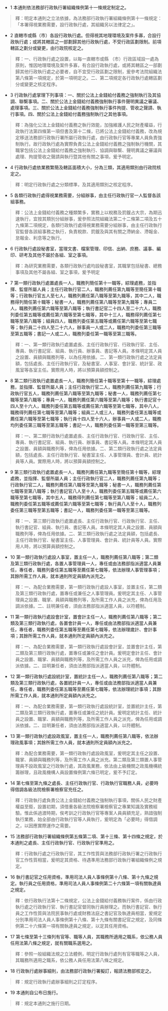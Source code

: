 * 1 本通則依法務部行政執行署組織條例第十一條規定制定之。

> 釋：明定本通則之立法依據，為法務部行政執行署組織條例第十一條規定：「本署得視業務需要，設行政執行處，其組織另以法律定之」。

* 2 直轄市或縣（市）各設行政執行處。但得視其地理環境及案件多寡，合設行政執行處；或將其轄區之一部劃歸其他行政執行處，不受行政區劃限制。前項轄區之劃分或變更，由行政院核定之。

> 釋：一、行政執行處之設置，以每一直轄市或縣 （市）行政區域設一處為原則，惟因地理環境及案件多寡，有合設行政執行處，或將其轄區之一部劃歸其他行政執行處之必要者，自不宜受行政區劃之限制，爰參考法院組織法第八條第一項規定，於第一項明定之。二、第二項規定各行政執行處轄區劃分或變更之核定程序。

* 3 行政執行處掌理下列事項：一、關於公法上金錢給付義務之強制執行及其協調、聯繫事項。二、關於公法上金錢給付義務強制執行事件聲明異議之審議、處理事項。三、關於公法上金錢給付義務強制執行事件拘提、管收之聲請、執行事項。四、關於公法上金錢給付義務強制執行之其他事項。

> 釋：為強化公法上金錢給付義務之執行效能，加強維護人民之財產權益，行政執行法第四條第一項但書及第十二條，已將公法上金錢給付義務，改為規定移送法務部行政執行署所屬行政執行處，由行政執行官等專業人員負責強制執行。故行政執行處為實際負責公法上金錢給付義務之強制執行機關，其職掌包括公法上金錢給付義務之強制執行、協調與聯繫、聲明異議之審議與處理、拘提管收之聲請與執行暨其他有關之事項，爰予明定。

* 4 行政執行處依業務繁簡及轄區面積大小，分為三類，其適用類別由行政院核定之。

> 釋：明定行政執行處之分類標準，及其適用類別之核定程序。

* 5 各類行政執行處得視業務需要，分組辦事，由主任行政執行官一人監督各該組事務。

> 釋：公法上金錢給付義務之種類繁多，實務上以稅務及罰鍰占大宗，為期迅速執行，宜按其類別分組辦事，爰參照法院組織法第二十二條第二項及五十九條第二項規定，各類行政執行處得視業務需要分組辦事，由主任行政執行官監督各該組事務之執行，負責稅款、罰鍰及與其有關之滯納金、滯報金、怠報金、利息等之執行。

* 6 行政執行處設秘書室，當理文書、檔案管理、印信、出納、庶務、議事、編印、研考及其他不屬於各組、室之事項。

> 釋：為研究業務需要，各類行政執行處均設秘書室，其職掌包括秘書、總務事項及其他不屬各組、室之事項，爰予明定

* 7 第一類行政執行處置處長一人，職務列簡任第十一職等，綜理處務，並指揮、監督所屬人員；主任行政執行官二人，職務列薦任第九職等至簡任第十職等；行政執行官五人至七人，職務列薦任第八職等至第九職等，其中二人，職務得列簡任第十職等；秘書一人，職務列薦任第八職等至第九職等；專員二人，職務列薦任第六職等至第八職等；執行書記官二十四人至二十六人，職務列委任第五職等或薦任第六職等至第七職等，其中十三人，職務得列薦任第七職等至第八職等；組員四人，職務列委任第五職等或薦任第六職等至第七職等；執行員二十四人至二十六人，辦事員一人或二人，職務均列委任第三職等至第五職等；書記一人或二人，職務列委任第一職等至第三職等。

> 釋：一、第一類行政執行處置處長、主任行政執行官、行政執行官、主任、專員、執行書記官、組員、執行員、辦事員、書記等人員。本條明定其人員之設置、員額與職務列等，以為任用依據。二、第一類行政執行處之法定員額，包括處長、主任行政執行官，及秘書室、人事室、會計室、統計室、政風室等各室主任。實際用人時，將以預算員額控制之。

* 8 第二類行政執行處置處長一人，職務列簡任第十職等至第十一職等，綜理處務，並指揮、監督所屬人員；主任行政執行官二人，職務列薦任第九職等；行政執行官五人，職務列薦任第八職等至第九職等；秘書一人，職務列薦任第七職等至第八職等；專員一人，職務列薦任第六職等至第八職等；執行書記官十四人至十六人，職務列委任第五職等或薦任第六職等至第七職等，其中八人，職務得列薦任第七職等至第八職等；組員二人或三人，職務列委任第五職等或薦任第六職等至第七職等；執行員十四人至十六人，辦事員一人或二人，職務均列委任第三職等至第五職等；書記一人，職務列委任第一職等至第三職等。

> 釋：一、第二類行政執行處置處長、主任行政執行官、行政執行官、主任、專員、執行書記官、組員、執行員、辦事員、書記等人員。本條明定其人員之設置、員額與職務列等，俾為任用依據。二、第二類行政執行處之法定員額，包括處長、主任行政執行官、秘書室主任、人事管理員、會計員、統計員等人員。實際用人時，將以預算員額控制之。

* 9 第三類行政執行處置處長一人，職務列薦任第九職等至簡任第十職等，綜理處務，並指揮、監督所屬人員；主任行政執行官二人，職務列薦任第九職等；行政執行官二人，職務列薦任第八職等至第九職等；秘書一人，職務列薦任第七職等至第八職等；執行書記官八人至十人，職務列委任第五職等或薦任第六職等至第七職等，其中五人，職務得列薦任第七職等至第八職等；組員二人，職務列委任第五職等或薦任第六職等至第七職等；執行員八人至十人，職務列委任第三職等至第五職等；書記一人，職務列委任第一職等至第三職等。

> 釋：一、第三類行政執行處置處長、主任行政執行官、行政執行官、主任、執行書記官、組員、執行員、書記等人員。本條明定其人員之設置、員額與職務列等，俾為任用依據。二、第三類行政執行處之法定員額，包括處長、主任行政執行官、秘書室主任、人事管理員、會計員、統計員等人員。實際用人時，將以預算員額控制之。

* 10 第一類行政執行處設人事室，置主任一人，職務列薦任第八職等；第二類及第三類行政執行處，各置人事管理員一人，專任或由法務部指派適當人員兼任，專任者，職務列委任第五職等至薦任第七職等，依法辦理人事管理事項；其餘所需工作人員，就本通則所定員額內派充之。

> 釋：一、為配合業務需要，第一類行政執行處設人事室，並置主任，第二類及第三類行政執行處，置專任或兼任之人事管理員。爰明定其主任、人事管理員之設置、職掌、員額與職務列等，及所需工作人員之派充，俾為任用及調派依據。二、註明兼任者，須由法務部指派適當人員，以符體制。

* 11 第一類行政執行處設會計室，置會計主任一人，職務列薦任第八職等；第二類及第三類行政執行處，各置會計員一人，專任或由法務部指派適當人員兼任，專任者，職務列委任第五職等至薦任第七職等，依法辦理歲計、會計事項；其餘所需工作人員，就本通則所定員額內派充之。

> 釋：一、為配合業務需要，第一類行政執行處設會計室，並置會計主任，第二類及第三類行政執行處，置專任或兼任之會計員。爰明定會計主任、會計員之設置、職掌、員額與職務列等，及所需工作人員之派充，俾為任用或調派依據。二、註明兼任者，須由法務部指派適當人員，以符體制。

* 12 第一類行政執行處設統計室，置統計主任一人，職務列薦任第八職等；第二類及第三類行政執行處，各置統計員一人，專任或由法務部指派適當人員兼任，專任者，職務列委任第五職等至薦任第七職等，依法辦理統計事項；其餘所需工作人員，就本通則所定員額內派充之。

> 釋：一、為配合業務需要，第一類行政執行處設統計室，並置統計主任，第二類及第三類行政執行處，置專任或兼任之統計員。爰明定統計主任、統計員之設置、職掌、員額與職務列等，及所需工作人員之派充，俾為任用或調派依據。二、註明兼任者，須由法務部指派適當人員，以符體制。

* 13 第一類行政執行處設政風室，置主任一人，職務列薦任第八職等，依法辦理政風事項；其餘所需工作人員，就本通則所定員額內派充之。

> 釋：為配合業務需要，第一類行政執行處設政風室，爰明定其主任之設置、職掌、員額與職務列等，及所需工作人員之派充。第二類及第三類置人事管理員不設政風室之行政執行處，其政風業務，依法由上級機關之政風機構統籌辦理，且政風機構人員設置條例第六條已明定，爰不予訂定。

* 14 第七條至第九條之處長、主任行政執行官、行政執行官職務人員，必要時得借調各級法院檢察署檢察官充任之。

> 釋：行政執行處負責公法上金錢給付義務之強制執行事項，關係人民之財產權益至鉅，設置初期，須借重各級法院檢察署檢察官之專業知識及實務經驗。惟此係過渡時期，俟考訓之行政執行官等專案人員員額充足，熟諳強制執行業務，始全部由行政執行官等人員執行，爰明定為「必要時」得借調之，以因應實際運作之需要。

* 15 法務部行政執行署組織條例第五條第二項、第十三條、第十四條之規定，於本通則之處長、主任行政執行官、行政執行官準用之。

> 釋：行政執行處之行政執行官，其工作性質與法務部行政執行署之行政執行官工作性質相當，爰明定其資格、待遇準用法務部行政執行署組織條例之規定。

* 16 執行書記官之任用資格，準用司法人員人事條例第十八條、第十九條之規定。執行員之任用資格，準用司法人員人事條例第二十六條第一項有關執達員之規定。

> 釋：依行政執行法第十二條規定，公法上金錢給付義務執行案件，係由行政執行處之行政執行官、執行書記官督同執行員辦理之。而執行書記官、執行員之工作性質與法院民事執行處或財務法庭之書記官及執達員相當，爰規定分別準用司法人員人事條例第十八條、第十九條有關書記官之規定，及同條例第二十六條第一項有關執達員之規定，以定其任用資格。

* 17 第七條至第十三條列有官等、職等人員，其職務所適用之職系，依公務人員任用法第八條之規定，就有關職系選用之。

> 釋：參照一般組織法規之立法體例，明定行政執行處列有官等職等之人員，其職務所適用之職系，依公務人員任用法第八條之規定。

* 18 行政執行處辦事細則，由法務部行政執行署擬訂，報請法務部核定之。

> 釋：規定行政執行處辦事細則之訂定程序。

* 19 本通則自公布日施行。

> 釋：規定本通則之施行日期。

